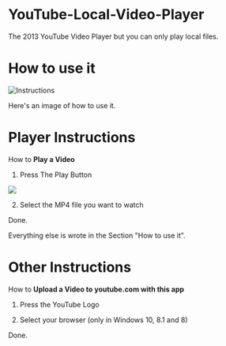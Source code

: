 # YouTube-Local-Video-Player
The 2013 YouTube Video Player but you can only play local files.
# How to use it
![Instructions](https://user-images.githubusercontent.com/96628563/207370858-b045c979-b472-4cf0-ab38-567ce2ff41ee.png)


Here's an image of how to use it.
# Player Instructions
How to **Play a Video**

1) Press The Play Button

![](https://user-images.githubusercontent.com/96628563/206902888-b9f12455-7f35-40b7-be9b-c9a80767d438.png)

2) Select the MP4 file you want to watch

Done.

Everything else is wrote in the Section "How to use it".
# Other Instructions
How to **Upload a Video to youtube.com with this app**

1) Press the YouTube Logo
 
2) Select your browser (only in Windows 10, 8.1 and 8)

Done.

